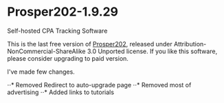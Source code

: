 # Prosper202-1.9.29
Self-hosted CPA Tracking Software

This is the last free version of [Prosper202](http://prosper.tracking202.com/apps/), released under Attribution-NonCommercial-ShareAlike 3.0 Unported license. If you like this software, please consider upgrading to paid version.

I've made few changes.

⋅⋅* Removed Redirect to auto-upgrade page
⋅⋅* Removed most of advertising
⋅⋅* Added links to tutorials
